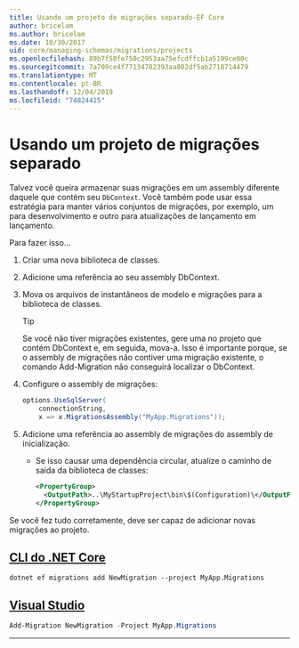 ```yaml
---
title: Usando um projeto de migrações separado-EF Core
author: bricelam
ms.author: bricelam
ms.date: 10/30/2017
uid: core/managing-schemas/migrations/projects
ms.openlocfilehash: 89b7f50fe750c2953aa75efcdffcb1a5199ce90c
ms.sourcegitcommit: 7a709ce4f77134782393aa802df5ab2718714479
ms.translationtype: MT
ms.contentlocale: pt-BR
ms.lasthandoff: 12/04/2019
ms.locfileid: "74824415"
---
```

# <a name="using-a-separate-migrations-project"></a>Usando um projeto de migrações separado

Talvez você queira armazenar suas migrações em um assembly diferente daquele que contém seu `DbContext`. Você também pode usar essa estratégia para manter vários conjuntos de migrações, por exemplo, um para desenvolvimento e outro para atualizações de lançamento em lançamento.

Para fazer isso...

1. Criar uma nova biblioteca de classes.

2. Adicione uma referência ao seu assembly DbContext.

3. Mova os arquivos de instantâneos de modelo e migrações para a biblioteca de classes.
   > [!TIP]
   > Se você não tiver migrações existentes, gere uma no projeto que contém DbContext e, em seguida, mova-a.
   > Isso é importante porque, se o assembly de migrações não contiver uma migração existente, o comando Add-Migration não conseguirá localizar o DbContext.

4. Configure o assembly de migrações:

   ``` csharp
   options.UseSqlServer(
       connectionString,
       x => x.MigrationsAssembly("MyApp.Migrations"));
   ```

5. Adicione uma referência ao assembly de migrações do assembly de inicialização.
   * Se isso causar uma dependência circular, atualize o caminho de saída da biblioteca de classes:

     ``` xml
     <PropertyGroup>
       <OutputPath>..\MyStartupProject\bin\$(Configuration)\</OutputPath>
     </PropertyGroup>
     ```

Se você fez tudo corretamente, deve ser capaz de adicionar novas migrações ao projeto.

## <a name="net-core-clitabdotnet-core-cli"></a>[CLI do .NET Core](#tab/dotnet-core-cli)

```dotnetcli
dotnet ef migrations add NewMigration --project MyApp.Migrations
```

## <a name="visual-studiotabvs"></a>[Visual Studio](#tab/vs)

``` powershell
Add-Migration NewMigration -Project MyApp.Migrations
```

***
